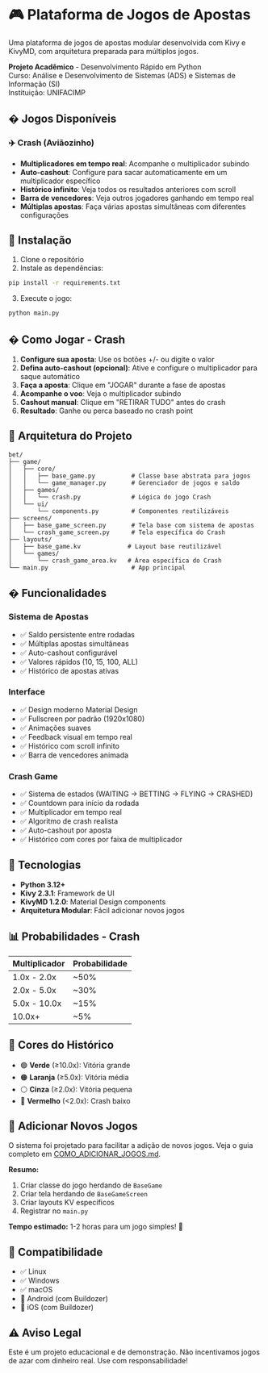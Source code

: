# 🎮 Plataforma de Jogos de Apostas

Uma plataforma de jogos de apostas modular desenvolvida com Kivy e KivyMD, com arquitetura preparada para múltiplos jogos.

**Projeto Acadêmico** - Desenvolvimento Rápido em Python  
Curso: Análise e Desenvolvimento de Sistemas (ADS) e Sistemas de Informação (SI)  
Instituição: UNIFACIMP

## � Jogos Disponíveis

### ✈️ Crash (Aviãozinho)
- **Multiplicadores em tempo real**: Acompanhe o multiplicador subindo
- **Auto-cashout**: Configure para sacar automaticamente em um multiplicador específico
- **Histórico infinito**: Veja todos os resultados anteriores com scroll
- **Barra de vencedores**: Veja outros jogadores ganhando em tempo real
- **Múltiplas apostas**: Faça várias apostas simultâneas com diferentes configurações

## 🚀 Instalação

1. Clone o repositório
2. Instale as dependências:
```bash
pip install -r requirements.txt
```

3. Execute o jogo:
```bash
python main.py
```

## � Como Jogar - Crash

1. **Configure sua aposta**: Use os botões +/- ou digite o valor
2. **Defina auto-cashout (opcional)**: Ative e configure o multiplicador para saque automático
3. **Faça a aposta**: Clique em "JOGAR" durante a fase de apostas
4. **Acompanhe o voo**: Veja o multiplicador subindo
5. **Cashout manual**: Clique em "RETIRAR TUDO" antes do crash
6. **Resultado**: Ganhe ou perca baseado no crash point

## 📁 Arquitetura do Projeto

```
bet/
├── game/
│   ├── core/
│   │   ├── base_game.py          # Classe base abstrata para jogos
│   │   └── game_manager.py       # Gerenciador de jogos e saldo
│   ├── games/
│   │   └── crash.py              # Lógica do jogo Crash
│   └── ui/
│       └── components.py         # Componentes reutilizáveis
├── screens/
│   ├── base_game_screen.py       # Tela base com sistema de apostas
│   └── crash_game_screen.py      # Tela específica do Crash
├── layouts/
│   ├── base_game.kv             # Layout base reutilizável
│   └── games/
│       └── crash_game_area.kv   # Área específica do Crash
└── main.py                       # App principal
```

## � Funcionalidades

### Sistema de Apostas
- ✅ Saldo persistente entre rodadas
- ✅ Múltiplas apostas simultâneas
- ✅ Auto-cashout configurável
- ✅ Valores rápidos (10, 15, 100, ALL)
- ✅ Histórico de apostas ativas

### Interface
- ✅ Design moderno Material Design
- ✅ Fullscreen por padrão (1920x1080)
- ✅ Animações suaves
- ✅ Feedback visual em tempo real
- ✅ Histórico com scroll infinito
- ✅ Barra de vencedores animada

### Crash Game
- ✅ Sistema de estados (WAITING → BETTING → FLYING → CRASHED)
- ✅ Countdown para início da rodada
- ✅ Multiplicador em tempo real
- ✅ Algoritmo de crash realista
- ✅ Auto-cashout por aposta
- ✅ Histórico com cores por faixa de multiplicador

## 🔧 Tecnologias

- **Python 3.12+**
- **Kivy 2.3.1**: Framework de UI
- **KivyMD 1.2.0**: Material Design components
- **Arquitetura Modular**: Fácil adicionar novos jogos

## 📊 Probabilidades - Crash

| Multiplicador | Probabilidade |
|---------------|---------------|
| 1.0x - 2.0x   | ~50%         |
| 2.0x - 5.0x   | ~30%         |
| 5.0x - 10.0x  | ~15%         |
| 10.0x+        | ~5%          |

## 🎨 Cores do Histórico

- 🟢 **Verde** (≥10.0x): Vitória grande
- 🟠 **Laranja** (≥5.0x): Vitória média
- ⚪ **Cinza** (≥2.0x): Vitória pequena
- 🔴 **Vermelho** (<2.0x): Crash baixo

## 🚀 Adicionar Novos Jogos

O sistema foi projetado para facilitar a adição de novos jogos. Veja o guia completo em [COMO_ADICIONAR_JOGOS.md](COMO_ADICIONAR_JOGOS.md).

**Resumo:**
1. Criar classe do jogo herdando de `BaseGame`
2. Criar tela herdando de `BaseGameScreen`
3. Criar layouts KV específicos
4. Registrar no `main.py`

**Tempo estimado:** 1-2 horas para um jogo simples! 🎯

## 📱 Compatibilidade

- ✅ Linux
- ✅ Windows
- ✅ macOS
- 🔄 Android (com Buildozer)
- 🔄 iOS (com Buildozer)

## ⚠️ Aviso Legal

Este é um projeto educacional e de demonstração. Não incentivamos jogos de azar com dinheiro real. Use com responsabilidade!